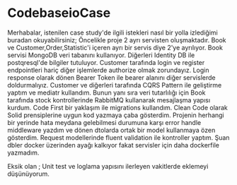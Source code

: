 # CodebaseioCase

Merhabalar, istenilen case study'de ilgili istekleri nasıl bir yolla izlediğimi buradan okuyabilirsiniz; Öncelikle proje 2 ayrı servisten oluşmaktadır. Book ve Customer,Order,Statistic'i içeren ayrı bir servis diye 2'ye ayrılıyor. Book servisi MongoDB veri tabanını kullanıyor. Diğerleri Identity DB ile postqresql'de bilgiler tutuluyor. Customer tarafında login ve register endpointleri hariç diğer işlemlerde authorize olmak zorundayız. Login response olarak dönen Bearer Token ile bearer alanını diğer servislerde doldurmalıyız. Customer ve diğerleri tarafında CQRS Pattern ile geliştirme yaptım ve mediatr kullandım. Bunun yanı sıra veri tutarlılığı için Book tarafında stock kontrollerinde RabbitMQ kullanarak mesajlaşma yapısı kurdum. Code First bir yaklaşım ile migrations kullandım. Clean Code olarak Solid prensiplerine uygun kod yazmaya çaba gösterdim. Projenin herhangi bir yerinde hata meydana gelebilmesi durumuna karşı error handle middleware yazdım ve dönen dtolarda ortak bir model kullanmaya özen gösterdim. Request modellerinde fluent validation ile kontroller yaptım. Şuan dbler docker üzerinden ayağı kalkıyor fakat servisler için daha dockerfile yazmadım.

Eksik olan ; Unit test ve loglama yapısını ilerleyen vakitlerde eklemeyi düşünüyorum.
